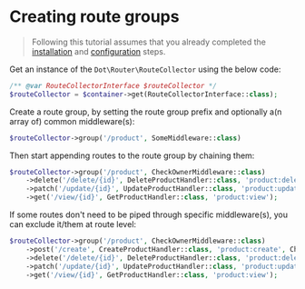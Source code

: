 # Creating route groups

> Following this tutorial assumes that you already completed the [installation](../installation.md) and [configuration](../configuration.md) steps.

Get an instance of the `Dot\Router\RouteCollector` using the below code:

```php
/** @var RouteCollectorInterface $routeCollector */
$routeCollector = $container->get(RouteCollectorInterface::class);
```

Create a route group, by setting the route group prefix and optionally a(n array of) common middleware(s):

```php
$routeCollector->group('/product', SomeMiddleware::class)
```

Then start appending routes to the route group by chaining them:

```php
$routeCollector->group('/product', CheckOwnerMiddleware::class)
    ->delete('/delete/{id}', DeleteProductHandler::class, 'product:delete')
    ->patch('/update/{id}', UpdateProductHandler::class, 'product:update')
    ->get('/view/{id}', GetProductHandler::class, 'product:view');
```

If some routes don't need to be piped through specific middleware(s), you can exclude it/them at route level:

```php
$routeCollector->group('/product', CheckOwnerMiddleware::class)
    ->post('/create', CreateProductHandler::class, 'product:create', CheckOwnerMiddleware::class)
    ->delete('/delete/{id}', DeleteProductHandler::class, 'product:delete')
    ->patch('/update/{id}', UpdateProductHandler::class, 'product:update')
    ->get('/view/{id}', GetProductHandler::class, 'product:view');
```

